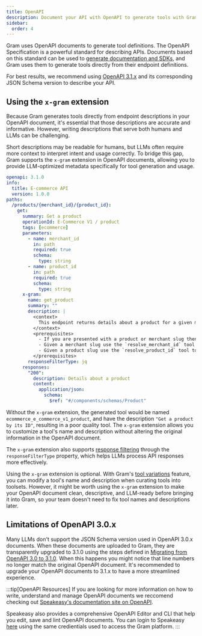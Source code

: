 ```yaml
---
title: OpenAPI
description: Document your API with OpenAPI to generate tools with Gram
sidebar:
  order: 4
---
```


Gram uses OpenAPI documents to generate tool definitions. The OpenAPI Specification is a powerful standard for describing APIs. Documents based on this standard can be used to [generate documentation and SDKs](https://speakeasy.com), and Gram uses them to generate tools directly from their endpoint definitions.

For best results, we recommend using [OpenAPI 3.1.x](https://spec.openapis.org/oas/v3.1.1) and its corresponding JSON Schema version to describe your API.

## Using the `x-gram` extension

Because Gram generates tools directly from endpoint descriptions in your OpenAPI document, it's essential that those descriptions are accurate and informative. However, writing descriptions that serve both humans and LLMs can be challenging.

Short descriptions may be readable for humans, but LLMs often require more context to interpret intent and usage correctly. To bridge this gap, Gram supports the `x-gram` extension in OpenAPI documents, allowing you to provide LLM-optimized metadata specifically for tool generation and usage.

```yaml {8,9,22-33}
openapi: 3.1.0
info:
  title: E-commerce API
  version: 1.0.0
paths:
  /products/{merchant_id}/{product_id}:
    get:
      summary: Get a product
      operationId: E-Commerce V1 / product
      tags: [ecommerce]
      parameters:
        - name: merchant_id
          in: path
          required: true
          schema:
            type: string
        - name: product_id
          in: path
          required: true
          schema:
            type: string
      x-gram:
        name: get_product
        summary: ""
        description: |
          <context>
            This endpoint returns details about a product for a given merchant.
          </context>
          <prerequisites>
            - If you are presented with a product or merchant slug then you must first resolve these to their respective IDs.
            - Given a merchant slug use the `resolve_merchant_id` tool to get the merchant ID.
            - Given a product slug use the `resolve_product_id` tool to get the product ID.
          </prerequisites>
        responseFilterType: jq
      responses:
        "200":
          description: Details about a product
          content:
            application/json:
              schema:
                $ref: "#/components/schemas/Product"
```

Without the `x-gram` extension, the generated tool would be named `ecommerce_e_commerce_v1_product`, and have the description `"Get a product by its ID"`, resulting in a poor quality tool. The `x-gram` extension allows you to customize a tool's name and description without altering the original information in the OpenAPI document.

The `x-gram` extension also supports [response filtering](/build-mcp/response-filtering) through the `responseFilterType` property, which helps LLMs process API responses more effectively.


Using the `x-gram` extension is optional. With Gram's [tool variations](/concepts/tool-variations) feature, you can modify a tool's name and description when curating tools into toolsets. However, it might be worth using the `x-gram` extension to make your OpenAPI document clean, descriptive, and LLM-ready before bringing it into Gram, so your team doesn't need to fix tool names and descriptions later.

## Limitations of OpenAPI 3.0.x

Many LLMs don't support the JSON Schema version used in OpenAPI 3.0.x documents. When these documents are uploaded to Gram, they are transparently upgraded to 3.1.0 using the steps defined in [Migrating from OpenAPI 3.0 to 3.1.0](https://www.openapis.org/blog/2021/02/16/migrating-from-openapi-3-0-to-3-1-0). When this happens you might notice that line numbers no longer match the original OpenAPI document. It's recommended to upgrade your OpenAPI documents to 3.1.x to have a more streamlined experience.

:::tip[OpenAPI Resources]
If you are looking for more information on how to write, understand and manage OpenAPI documents we reccomend checking out [Speakeasy's documentation site on OpenAPI](https://www.speakeasy.com/openapi).

Speakeasy also provides a comprehensive OpenAPI Editor and CLI that help you edit, save and lint OpenAPI documents. You can login to Speakeasy [here](https://app.speakeasy.com) using the same credientials used to access the Gram platform.
:::

